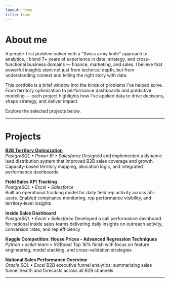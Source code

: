 ```yaml
---
layout: home
title: Home
---
```


# About me

A people-first problem solver with a "Swiss army knife" approach to analytics, I blend 7+ years of experience in data, strategy, and cross-functional business domains — finance, marketing, and sales. I believe that powerful insights stem not just from technical depth, but from understanding context and telling the right story with data.

This portfolio is a brief window into the kinds of problems I’ve helped solve. From territory optimization to performance dashboards and predictive modeling — each project highlights how I've applied data to drive decisions, shape strategy, and deliver impact.

Explore the selected projects below.

---

# Projects

**[**B2B Territory Optimization**](./B2B%20Territory%20Model/)**<br>
_PostgreSQL • Power BI • Salesforce_
Designed and implemented a dynamic lead distribution system that improved B2B sales coverage and growth. Capacity-based territory mapping, allocation logic, and integrated performance dashboards

**Field Sales KPI Tracking**<br>
_PostgreSQL • Excel • Salesforce_  
Built an operational tracking model for daily field rep activity across 50+ users. Enabled compliance monitoring, rep performance visibility, and territory-level insights

**Inside Sales Dashboard**<br>
_PostgreSQL • Excel • Salesforce_ 
Developed a call performance dashboard for national inside sales teams delivering daily insights on outreach activity, conversion rates, and rep efficiency

**Kaggle Competition: House Prices - Advanced Regression Techniques**<br>
_Python • scikit-learn • XGBoost_
Top 16% finish with focus on feature engineering, model stacking, and cross-validation strategies

**National Sales Performance Overview**<br>
_Oracle SQL • Excel_ 
B2B executive funnel analytics: summarizing sales funnel health and forecasts across all B2B channels 

---

